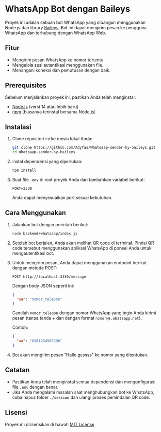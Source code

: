 # WhatsApp Bot dengan Baileys

Proyek ini adalah sebuah bot WhatsApp yang dibangun menggunakan Node.js dan library [Baileys](https://github.com/adiwajshing/Baileys). Bot ini dapat mengirim pesan ke pengguna WhatsApp dan terhubung dengan WhatsApp Web.

## Fitur

- Mengirim pesan WhatsApp ke nomor tertentu.
- Mengelola sesi autentikasi menggunakan file.
- Menangani koneksi dan pemutusan dengan baik.

## Prerequisites

Sebelum menjalankan proyek ini, pastikan Anda telah menginstal:

- [Node.js](https://nodejs.org/) (versi 14 atau lebih baru)
- [npm](https://www.npmjs.com/) (biasanya terinstal bersama Node.js)

## Instalasi

1. Clone repositori ini ke mesin lokal Anda:

   ```bash
   git clone https://github.com/Adyfas/Whatsaap-sender-by-baileys.git
   cd Whatsaap-sender-by-baileys
   ```

2. Instal dependensi yang diperlukan:

   ```bash
   npm install
   ```

3. Buat file `.env` di root proyek Anda dan tambahkan variabel berikut:

   ```plaintext
   PORT=3330
   ```

   Anda dapat menyesuaikan port sesuai kebutuhan.

## Cara Menggunakan

1. Jalankan bot dengan perintah berikut:

   ```bash
   node backend/whatsaap/index.js
   ```

2. Setelah bot berjalan, Anda akan melihat QR code di terminal. Pindai QR code tersebut menggunakan aplikasi WhatsApp di ponsel Anda untuk mengautentikasi bot.

3. Untuk mengirim pesan, Anda dapat menggunakan endpoint berikut dengan metode POST:

   ```
   POST http://localhost:3330/message
   ```

   Dengan body JSON seperti ini:

   ```json
   {
     "wa": "nomor_telepon"
   }
   ```

   Gantilah `nomor_telepon` dengan nomor WhatsApp yang ingin Anda kirimi pesan (tanpa tanda + dan dengan format `nomor@s.whatsapp.net`).

   Contoh:

   ```json
   {
     "wa": "6281234567890"
   }
   ```

4. Bot akan mengirim pesan "Hallo gessss" ke nomor yang ditentukan.

## Catatan

- Pastikan Anda telah menginstal semua dependensi dan mengonfigurasi file `.env` dengan benar.
- Jika Anda mengalami masalah saat menghubungkan bot ke WhatsApp, coba hapus folder `./session` dan ulangi proses pemindaian QR code.

## Lisensi

Proyek ini dilisensikan di bawah [MIT License](LICENSE).

